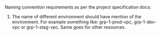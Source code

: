 Naming convention requirements as per the project specification docs:
1. The name of different environment should have mention of the environment. For example something like: grp-1-prod-vpc, grp-1-dev-vpc or grp-1-stag-vpc. Same goes for other resources.
   
